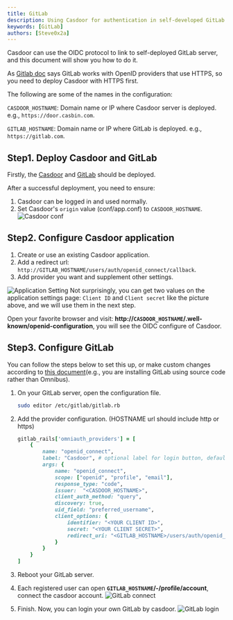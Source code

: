 ```yaml
---
title: GitLab
description: Using Casdoor for authentication in self-developed GitLab server
keywords: [GitLab]
authors: [Steve0x2a]
---
```


Casdoor can use the OIDC protocol to link to self-deployed GitLab server, and this document will show you how to do it.

As [Gitlab doc](https://docs.gitlab.com/ee/administration/auth/oidc.html#configure-keycloak) says GitLab works with OpenID providers that use HTTPS, so you need to deploy Casdoor with HTTPS first.  

The following are some of the names in the configuration:

`CASDOOR_HOSTNAME`: Domain name or IP where Casdoor server is deployed. e.g., `https://door.casbin.com`.

`GITLAB_HOSTNAME`: Domain name or IP where GitLab is deployed. e.g., `https://gitlab.com`.

## Step1. Deploy Casdoor and GitLab

Firstly, the [Casdoor](/docs/basic/server-installation) and [GitLab](https://docs.gitlab.com/ee/install/) should be deployed.

After a successful deployment, you need to ensure:

1. Casdoor can be logged in and used normally.
2. Set Casdoor's `origin` value (conf/app.conf) to `CASDOOR_HOSTNAME`.
![Casdoor conf](/img/integration/casdoor_origin.png)

## Step2. Configure Casdoor application

1. Create or use an existing Casdoor application.
2. Add a redirect url: `http://GITLAB_HOSTNAME/users/auth/openid_connect/callback`.
3. Add provider you want and supplement other settings.

![Application Setting](/img/integration/ruby/gitlab/appsetting_gitlab.png)
Not surprisingly, you can get two values ​​on the application settings page: `Client ID` and `Client secret` like the picture above, and we will use them in the next step.

Open your favorite browser and visit: **http://`CASDOOR_HOSTNAME`/.well-known/openid-configuration**, you will see the OIDC configure of Casdoor.

## Step3. Configure GitLab

You can follow the steps below to set this up, or make custom changes according to [this document](https://docs.gitlab.com/14.6/ee/administration/auth/oidc.html)(e.g., you are installing GitLab using source code rather than Omnibus).

1. On your GitLab server, open the configuration file.

    ```bash
    sudo editor /etc/gitlab/gitlab.rb
    ```

2. Add the provider configuration.  (HOSTNAME url should include http or https)

    ```ruby
    gitlab_rails['omniauth_providers'] = [
        {
            name: "openid_connect",
            label: "Casdoor", # optional label for login button, defaults to "Openid Connect"
            args: {
                name: "openid_connect",
                scope: ["openid", "profile", "email"],
                response_type: "code",
                issuer:  "<CASDOOR_HOSTNAME>",
                client_auth_method: "query",
                discovery: true,
                uid_field: "preferred_username",
                client_options: {
                    identifier: "<YOUR CLIENT ID>",
                    secret: "<YOUR CLIENT SECRET>",
                    redirect_uri: "<GITLAB_HOSTNAME>/users/auth/openid_connect/callback"
                }
            }
        }
    ]
    ```

3. Reboot your GitLab server.
4. Each registered user can open **`GITLAB_HOSTNAME`/-/profile/account**, connect the casdoor account.
    ![GitLab connect](/img/integration/ruby/gitlab/gitlab_connect.png)
5. Finish.
    Now, you can login your own GitLab by casdoor.
    ![GitLab login](/img/integration/ruby/gitlab/gitlab_login.png)
